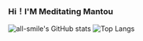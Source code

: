 ### Hi！I'M Meditating Mantou
 
![all-smile's GitHub stats](https://github-readme-stats.vercel.app/api?username=JI-lin-Zhang&show_icons=true&theme=tokyonight)
![Top Langs](https://github-readme-stats.vercel.app/api/top-langs/?username=JI-lin-Zhang&layout=compact&theme=tokyonight)
